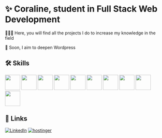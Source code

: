 # ✨ Coraline, student in Full Stack Web Development 

👩🏼‍💻 Here, you will find all the projects I do to increase my knowledge in the field 

 📌 Soon, I aim to deepen Wordpress

## 🛠 Skills
<div dir="auto">
 
 <img src="https://cdn.jsdelivr.net/gh/devicons/devicon/icons/html5/html5-original.svg" width="50" height="50"/>
 <img src="https://cdn.jsdelivr.net/gh/devicons/devicon/icons/css3/css3-original.svg" width="50" height="50"/>
 <img src="https://cdn.jsdelivr.net/gh/devicons/devicon/icons/sass/sass-original.svg" width="50" height="50"/>
 <img src="https://cdn.jsdelivr.net/gh/devicons/devicon/icons/bootstrap/bootstrap-original.svg" width="50" height="50"/>
<img src="https://camo.githubusercontent.com/442c452cb73752bb1914ce03fce2017056d651a2099696b8594ddf5ccc74825e/68747470733a2f2f63646e2e6a7364656c6976722e6e65742f67682f64657669636f6e732f64657669636f6e2f69636f6e732f6a6176617363726970742f6a6176617363726970742d6f726967696e616c2e737667" width="50" height="50"/>
  <img src="https://cdn.jsdelivr.net/gh/devicons/devicon/icons/php/php-original.svg" width="50" height="50"/>
 <img src="https://cdn.jsdelivr.net/gh/devicons/devicon/icons/symfony/symfony-original.svg" width="50" height="50"/>
 <img src="https://cdn.jsdelivr.net/gh/devicons/devicon/icons/wordpress/wordpress-original.svg" width="50" height="50"/>
 <img src="https://cdn.jsdelivr.net/gh/devicons/devicon/icons/github/github-original.svg" width="50" height="50"/>
 <img src="https://cdn.jsdelivr.net/gh/devicons/devicon/icons/vscode/vscode-original.svg" width="50" height="50"/>
</div> 


## 🔗 Links
[![LinkedIn](https://img.shields.io/badge/LinkedIn-0A66C2?style=for-the-badge&logo=linkedin&logoColor=white)](https://www.linkedin.com/in/coraline-day-b99141242/)
[![hostinger](https://img.shields.io/badge/hostinger-contact@cdwebart.fr)](mailto:contact@cdwebart.fr)

